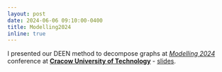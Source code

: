 ```yaml
---
layout: post
date: 2024-06-06 09:10:00-0400
title: Modelling2024
inline: true
---
```


I presented our DEEN method to decompose graphs at [_Modelling 2024_](https://modelling.pk.edu.pl/) conference at [**Cracow University of Technology**](https://www.pk.edu.pl/index.php?lang=en) - [slides](https://rafalkucharskipk.github.io/assets/pdf/modelling_slides.pdf).
